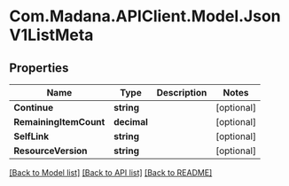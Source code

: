 
# Com.Madana.APIClient.Model.JsonV1ListMeta

## Properties

Name | Type | Description | Notes
------------ | ------------- | ------------- | -------------
**Continue** | **string** |  | [optional] 
**RemainingItemCount** | **decimal** |  | [optional] 
**SelfLink** | **string** |  | [optional] 
**ResourceVersion** | **string** |  | [optional] 

[[Back to Model list]](../README.md#documentation-for-models)
[[Back to API list]](../README.md#documentation-for-api-endpoints)
[[Back to README]](../README.md)

